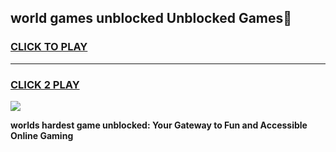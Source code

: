
## world games unblocked Unblocked Games👋
<h3>
<a href="https://premium.freeplayer.one?title=world_games_unblocked&ref=16F">CLICK TO PLAY</a></h3>
<hr>

<h3>
<a href="https://premium.freeplayer.one?title=world_games_unblocked&ref=16F">CLICK 2 PLAY</a>
  
</h3>

<a href="https://premium.freeplayer.one?title=world_games_unblocked&ref=16F/"><img src="https://clearcache.store/games.png"></a>


**worlds hardest game unblocked: Your Gateway to Fun and Accessible Online Gaming**
